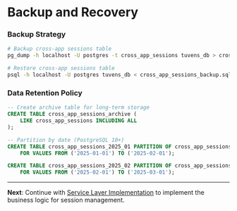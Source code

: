 # Backup and Recovery

### Backup Strategy

```bash
# Backup cross-app sessions table
pg_dump -h localhost -U postgres -t cross_app_sessions tuvens_db > cross_app_sessions_backup.sql

# Restore cross-app sessions table
psql -h localhost -U postgres tuvens_db < cross_app_sessions_backup.sql
```

### Data Retention Policy

```sql
-- Create archive table for long-term storage
CREATE TABLE cross_app_sessions_archive (
    LIKE cross_app_sessions INCLUDING ALL
);

-- Partition by date (PostgreSQL 10+)
CREATE TABLE cross_app_sessions_2025_01 PARTITION OF cross_app_sessions
    FOR VALUES FROM ('2025-01-01') TO ('2025-02-01');

CREATE TABLE cross_app_sessions_2025_02 PARTITION OF cross_app_sessions
    FOR VALUES FROM ('2025-02-01') TO ('2025-03-01');
```

---

**Next**: Continue with [Service Layer Implementation](./03-service-layer.md) to implement the business logic for session management.